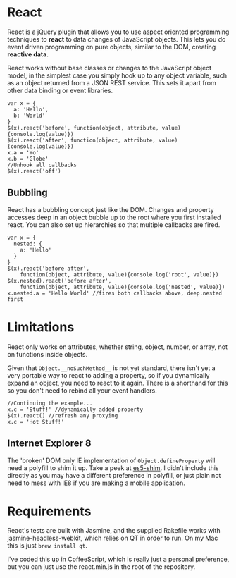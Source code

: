# React #
React is a jQuery plugin that allows you to use aspect oriented
programming techniques to **react** to data changes of JavaScript
objects. This lets you do event driven programming on pure objects,
similar to the DOM, creating **reactive data**.

React works without base classes or changes to the JavaScript object
model, in the simplest case you simply hook up to any object variable,
such as an object returned from a JSON REST service. This sets it apart
from other data binding or event libraries.

~~~
var x = {
  a: 'Hello',
  b: 'World'
}
$(x).react('before', function(object, attribute, value){console.log(value)})
$(x).react('after', function(object, attribute, value){console.log(value)})
x.a = 'Yo'
x.b = 'Globe'
//Unhook all callbacks
$(x).react('off')
~~~

## Bubbling ##
React has a bubbling concept just like the DOM. Changes and property
accesses deep in an object bubble up to the root where you first
installed react. You can also set up hierarchies so that multiple
callbacks are fired.

~~~
var x = {
  nested: {
    a: 'Hello'
  }
}
$(x).react('before after', 
    function(object, attribute, value){console.log('root', value)})
$(x.nested).react('before after', 
    function(object, attribute, value){console.log('nested', value)})
x.nested.a = 'Hello World' //fires both callbacks above, deep.nested first
~~~

# Limitations #
React only works on attributes, whether string, object, number, or
array, not on functions inside objects.

Given that `Object.__noSuchMethod__` is not yet standard, there isn't yet a very
portable way to react to adding a property, so if you dynamically expand
an object, you need to react to it again. There is a shorthand for this
so you don't need to rebind all your event handlers.

~~~
//Continuing the example...
x.c = 'Stuff!' //dynamically added property
$(x).react() //refresh any proxying
x.c = 'Hot Stuff!'
~~~ 

## Internet Explorer 8 ##
The 'broken' DOM only IE implementation of `Object.defineProperty` will
need a polyfill to shim it up. Take a peek at
[es5-shim](https://github.com/kriskowal/es5-shim). I didn't include this
directly as you may have a different preference in polyfill, or just
plain not need to mess with IE8 if you are making a mobile application.

# Requirements #
React's tests are built with Jasmine, and the supplied Rakefile works
with jasmine-headless-webkit, which relies on QT in order to run. On my
Mac this is just `brew install qt`.

I've coded this up in CoffeeScript, which is really just a personal
preference, but you can just use the react.min.js in the root of the
repository.
